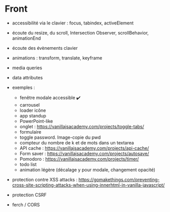 Front
===

- accessibilité via le clavier : focus, tabindex, activeElement
- écoute du resize, du scroll, Intersection Observer, scrollBehavior, animationEnd
- écoute des évènements clavier
- animations : transform, translate, keyframe
- media queries
- data attributes
- exemples :
    - fenêtre modale accessible :heavy_check_mark:
    - carrousel
    - loader icône
    - app standup
    - PowerPoint-like
    - onglet : https://vanillajsacademy.com/projects/toggle-tabs/
    - formulaire
    - toggle password. Image-copie du pwd
    - compteur du nombre de k et de mots dans un textarea
    - API cache : https://vanillajsacademy.com/projects/api-cache/
    - Form saver : https://vanillajsacademy.com/projects/autosave/
    - Pomodoro : https://vanillajsacademy.com/projects/timer/
    - todo list
    - animation légère (décalage y pour modale, changement opacité)

- protection contre XSS attacks : https://gomakethings.com/preventing-cross-site-scripting-attacks-when-using-innerhtml-in-vanilla-javascript/
- protection CSRF
- ferch / CORS
